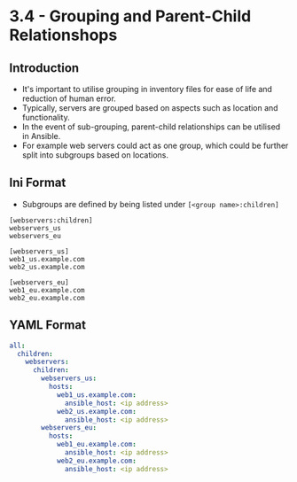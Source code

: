 # 3.4 - Grouping and Parent-Child Relationshops

## Introduction

- It's important to utilise grouping in inventory files for ease of life and reduction of human error.
- Typically, servers are grouped based on aspects such as location and functionality.
- In the event of sub-grouping, parent-child relationships can be utilised in Ansible.
- For example web servers could act as one group, which could be further split into subgroups based on locations.

## Ini Format

- Subgroups are defined by being listed under `[<group name>:children]`

```shell
[webservers:children]
webservers_us
webservers_eu

[webservers_us]
web1_us.example.com
web2_us.example.com

[webservers_eu]
web1_eu.example.com
web2_eu.example.com
```

## YAML Format

```yaml
all:
  children:
    webservers:
      children:
        webservers_us:
          hosts:
            web1_us.example.com:
              ansible_host: <ip address>
            web2_us.example.com:
              ansible_host: <ip address>
        webservers_eu:
          hosts:
            web1_eu.example.com:
              ansible_host: <ip address>
            web2_eu.example.com:
              ansible_host: <ip address>
```
